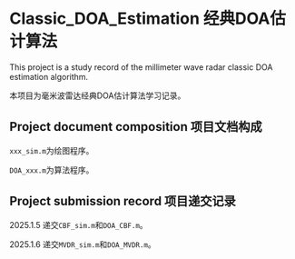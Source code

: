 # Classic_DOA_Estimation 经典DOA估计算法
This project is a study record of the millimeter wave radar classic DOA estimation algorithm.

本项目为毫米波雷达经典DOA估计算法学习记录。

## Project document composition 项目文档构成

`xxx_sim.m`为绘图程序。

`DOA_xxx.m`为算法程序。

## Project submission record 项目递交记录

2025.1.5 递交`CBF_sim.m`和`DOA_CBF.m`。

2025.1.6 递交`MVDR_sim.m`和`DOA_MVDR.m`。

